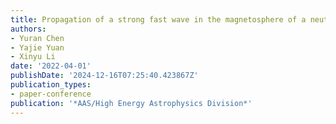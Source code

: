 ```yaml
---
title: Propagation of a strong fast wave in the magnetosphere of a neutron star
authors:
- Yuran Chen
- Yajie Yuan
- Xinyu Li
date: '2022-04-01'
publishDate: '2024-12-16T07:25:40.423867Z'
publication_types:
- paper-conference
publication: '*AAS/High Energy Astrophysics Division*'
---
```

